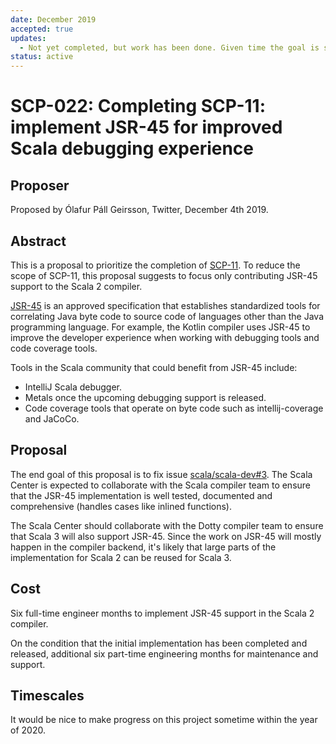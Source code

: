 ```yaml
---
date: December 2019
accepted: true
updates:
  - Not yet completed, but work has been done. Given time the goal is still to complete (April 2022)
status: active
---
```


# SCP-022: Completing SCP-11: implement JSR-45 for improved Scala debugging experience

## Proposer

Proposed by Ólafur Páll Geirsson, Twitter, December 4th 2019.

## Abstract

This is a proposal to prioritize the completion of
[SCP-11](https://github.com/scalacenter/advisoryboard/blob/master/proposals/011-debugging-symbols.md).
To reduce the scope of SCP-11, this proposal suggests to focus only contributing
JSR-45 support to the Scala 2 compiler.

[JSR-45](https://jcp.org/en/jsr/detail?id=45) is an approved specification that
establishes standardized tools for correlating Java byte code to source code of
languages other than the Java programming language. For example, the Kotlin
compiler uses JSR-45 to improve the developer experience when working with
debugging tools and code coverage tools.

Tools in the Scala community that could benefit from JSR-45 include:

- IntelliJ Scala debugger.
- Metals once the upcoming debugging support is released.
- Code coverage tools that operate on byte code such as intellij-coverage and
  JaCoCo.

## Proposal

The end goal of this proposal is to fix issue
[scala/scala-dev#3](https://github.com/scala/scala-dev/issues/3). The Scala
Center is expected to collaborate with the Scala compiler team to ensure that
the JSR-45 implementation is well tested, documented and comprehensive (handles
cases like inlined functions).

The Scala Center should collaborate with the Dotty compiler team to ensure that
Scala 3 will also support JSR-45. Since the work on JSR-45 will mostly happen in
the compiler backend, it's likely that large parts of the implementation for
Scala 2 can be reused for Scala 3.

## Cost

Six full-time engineer months to implement JSR-45 support in the Scala 2
compiler.

On the condition that the initial implementation has been completed and
released, additional six part-time engineering months for maintenance and
support.

## Timescales

It would be nice to make progress on this project sometime within the year
of 2020.
